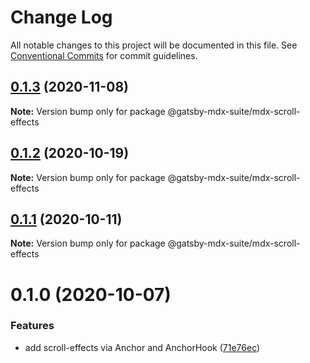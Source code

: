 # Change Log

All notable changes to this project will be documented in this file.
See [Conventional Commits](https://conventionalcommits.org) for commit guidelines.

## [0.1.3](https://github.com/axe312ger/gatsby-mdx-suite/compare/@gatsby-mdx-suite/mdx-scroll-effects@0.1.2...@gatsby-mdx-suite/mdx-scroll-effects@0.1.3) (2020-11-08)

**Note:** Version bump only for package @gatsby-mdx-suite/mdx-scroll-effects





## [0.1.2](https://github.com/axe312ger/gatsby-mdx-suite/compare/@gatsby-mdx-suite/mdx-scroll-effects@0.1.1...@gatsby-mdx-suite/mdx-scroll-effects@0.1.2) (2020-10-19)

**Note:** Version bump only for package @gatsby-mdx-suite/mdx-scroll-effects





## [0.1.1](https://github.com/axe312ger/gatsby-mdx-suite/compare/@gatsby-mdx-suite/mdx-scroll-effects@0.1.0...@gatsby-mdx-suite/mdx-scroll-effects@0.1.1) (2020-10-11)

**Note:** Version bump only for package @gatsby-mdx-suite/mdx-scroll-effects





# 0.1.0 (2020-10-07)


### Features

* add scroll-effects via Anchor and AnchorHook ([71e76ec](https://github.com/axe312ger/gatsby-mdx-suite/commit/71e76ec1f6e2da39e0b584523b332ca2a7479cd9))
